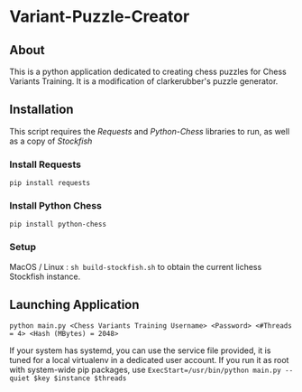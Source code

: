 # Variant-Puzzle-Creator

## About

This is a python application dedicated to creating chess puzzles for Chess Variants Training. It is a modification of clarkerubber's puzzle generator.

## Installation

This script requires the *Requests* and *Python-Chess* libraries to run, as well as a copy of *Stockfish*

### Install Requests

`pip install requests`

### Install Python Chess

`pip install python-chess`

### Setup

MacOS / Linux : `sh build-stockfish.sh` to obtain the current lichess Stockfish instance.

## Launching Application

`python main.py <Chess Variants Training Username> <Password> <#Threads = 4> <Hash (MBytes) = 2048>`

If your system has systemd, you can use the service file provided, it is tuned for a local virtualenv in a dedicated user account. If you run it as root with system-wide pip packages, use `ExecStart=/usr/bin/python main.py --quiet $key $instance $threads`


